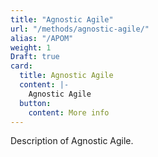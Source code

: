```yaml
---
title: "Agnostic Agile"
url: "/methods/agnostic-agile/"
alias: "/APOM"
weight: 1
Draft: true
card:
  title: Agnostic Agile
  content: |-
    Agnostic Agile
  button:
    content: More info
---
```


Description of Agnostic Agile.

